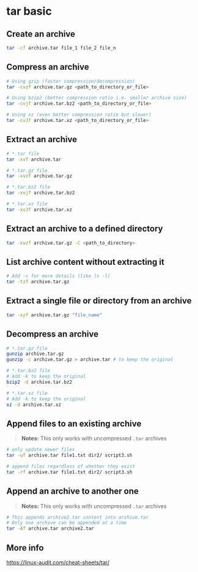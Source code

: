 # tar basic

## Create an archive
```bash
tar -cf archive.tar file_1 file_2 file_n
```

## Compress an archive
```bash
# Using gzip (faster compression/decompression)
tar -cvzf archive.tar.gz <path_to_directory_or_file>
```

```bash
# Using bzip2 (better compression ratio i.e. smaller archive size)
tar -cvjf archive.tar.bz2 <path_to_directory_or_file>
```

```bash
# Using xz (even better compression ratio but slower)
tar -cvJf archive.tar.xz <path_to_directory_or_file>
```

## Extract an archive
```bash
# *.tar file
tar -xvf archive.tar
```

```bash
# *.tar.gz file
tar -xvzf archive.tar.gz
```

```bash
# *.tar.bz2 file
tar -xvjf archive.tar.bz2
```

```bash
# *.tar.xz file
tar -xvJf archive.tar.xz
```

## Extract an archive to a defined directory
```bash
tar -xvzf archive.tar.gz -C <path_to_directory>
```

## List archive content without extracting it
```bash
# Add -v for more details (like ls -l)
tar -tzf archive.tar.gz
```

## Extract a single file or directory from an archive
```bash
tar -xzf archive.tar.gz "file_name"
```

## Decompress an archive
```bash
# *.tar.gz file
gunzip archive.tar.gz
gunzip -c archive.tar.gz > archive.tar # to keep the original
```

```bash
# *.tar.bz2 file
# Add -k to keep the original
bzip2 -d archive.tar.bz2
```

```bash
# *.tar.xz file
# Add -k to keep the original
xz -d archive.tar.xz
```

## Append files to an existing archive
> **Notes:** This only works with uncompressed `.tar` archives
```bash
# only update newer files
tar -uf archive.tar file1.txt dir2/ script3.sh
```
```bash
# append files regardless of whether they exist
tar -rf archive.tar file1.txt dir2/ script3.sh
```

## Append an archive to another one
> **Notes:** This only works with uncompressed `.tar` archives
```bash
# This appends archive2.tar content into archive.tar
# Only one archive can be appended at a time
tar -Af archive.tar archive2.tar
```

## More info
https://linux-audit.com/cheat-sheets/tar/
